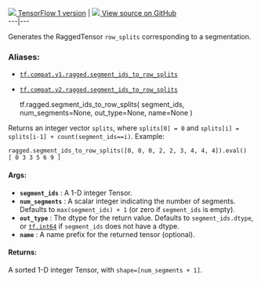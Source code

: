 [ ![](https://tensorflow.google.cn/images/tf_logo_32px.png) TensorFlow 1
version](/versions/r1.15/api_docs/python/tf/ragged/segment_ids_to_row_splits)
|  [ ![](https://tensorflow.google.cn/images/GitHub-Mark-32px.png) View source
on GitHub
](https://github.com/tensorflow/tensorflow/blob/r2.0/tensorflow/python/ops/ragged/segment_id_ops.py#L78-L136)  
---|---  
  
Generates the RaggedTensor `row_splits` corresponding to a segmentation.

### Aliases:

  * [`tf.compat.v1.ragged.segment_ids_to_row_splits`](/api_docs/python/tf/ragged/segment_ids_to_row_splits)
  * [`tf.compat.v2.ragged.segment_ids_to_row_splits`](/api_docs/python/tf/ragged/segment_ids_to_row_splits)

    
    
    tf.ragged.segment_ids_to_row_splits(
        segment_ids,
        num_segments=None,
        out_type=None,
        name=None
    )
    

Returns an integer vector `splits`, where `splits[0] = 0` and `splits[i] =
splits[i-1] + count(segment_ids==i)`. Example:

    
    
    ragged.segment_ids_to_row_splits([0, 0, 0, 2, 2, 3, 4, 4, 4]).eval()
    [ 0 3 3 5 6 9 ]
    

#### Args:

  * **`segment_ids`** : A 1-D integer Tensor.
  * **`num_segments`** : A scalar integer indicating the number of segments. Defaults to `max(segment_ids) + 1` (or zero if `segment_ids` is empty).
  * **`out_type`** : The dtype for the return value. Defaults to `segment_ids.dtype`, or [`tf.int64`](https://tensorflow.google.cn/api_docs/python/tf#int64) if `segment_ids` does not have a dtype.
  * **`name`** : A name prefix for the returned tensor (optional).

#### Returns:

A sorted 1-D integer Tensor, with `shape=[num_segments + 1]`.

